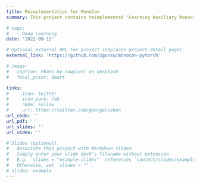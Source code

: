 ```yaml
---
title: Reimplementation for MonoCon
summary: This project contains reimplemented "Learning Auxiliary Monocular Contexts Helps Monocular 3D Object Detection" published in AAAI 22'. The purpose of the reimplementation is to remove the large dependency on other libraries that the original code had, and to enhance the reproduction performance by adding 3D augmentation method.

# tags:
#   - Deep Learning
date: '2022-09-12'

# Optional external URL for project (replaces project detail page).
external_link: 'https://github.com/2gunsu/monocon-pytorch'

# image:
#   caption: Photo by rawpixel on Unsplash
#   focal_point: Smart

links:
#   - icon: twitter
#     icon_pack: fab
#     name: Follow
#     url: https://twitter.com/georgecushen
url_code: ''
url_pdf: ''
url_slides: ''
url_video: ''

# Slides (optional).
#   Associate this project with Markdown slides.
#   Simply enter your slide deck's filename without extension.
#   E.g. `slides = "example-slides"` references `content/slides/example-slides.md`.
#   Otherwise, set `slides = ""`.
# slides: example
---
```

